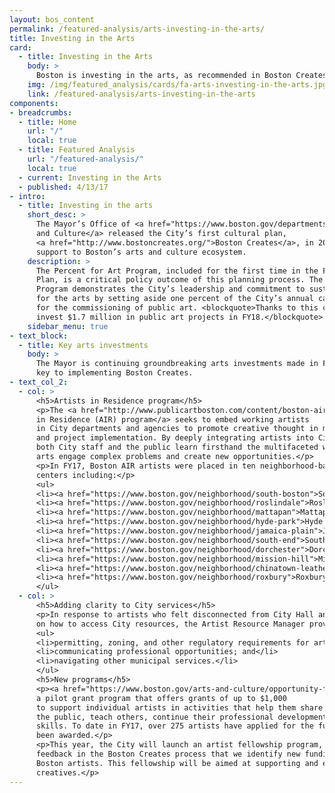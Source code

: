 ```yaml
---
layout: bos_content
permalink: /featured-analysis/arts-investing-in-the-arts/
title: Investing in the Arts
card:
  - title: Investing in the Arts
    body: >
      Boston is investing in the arts, as recommended in Boston Creates.
    img: /img/featured_analysis/cards/fa-arts-investing-in-the-arts.jpg
    link: /featured-analysis/arts-investing-in-the-arts
components:
- breadcrumbs:
  - title: Home
    url: "/"
    local: true
  - title: Featured Analysis
    url: "/featured-analysis/"
    local: true
  - current: Investing in the Arts
  - published: 4/13/17
- intro:
  - title: Investing in the arts
    short_desc: >
      The Mayor’s Office of <a href="https://www.boston.gov/departments/arts-and-culture">Arts 
      and Culture</a> released the City’s first cultural plan, 
      <a href="http://www.bostoncreates.org/">Boston Creates</a>, in 2016, calling for increased 
      support to Boston’s arts and culture ecosystem.
    description: >
      The Percent for Art Program, included for the first time in the FY18-22 Capital 
      Plan, is a critical policy outcome of this planning process. The Percent for Art 
      Program demonstrates the City’s leadership and commitment to sustainable funding 
      for the arts by setting aside one percent of the City’s annual capital borrowing 
      for the commissioning of public art. <blockquote>Thanks to this commitment, the City will 
      invest $1.7 million in public art projects in FY18.</blockquote>
    sidebar_menu: true    
- text_block:
  - title: Key arts investments
    body: >
      The Mayor is continuing groundbreaking arts investments made in FY17 that are 
      key to implementing Boston Creates.
- text_col_2:
  - col: >
      <h5>Artists in Residence program</h5>
      <p>The <a href="http://www.publicartboston.com/content/boston-air">Boston Artists 
      in Residence (AIR) program</a> seeks to embed working artists 
      in City departments and agencies to promote creative thought in municipal problem-solving 
      and project implementation. By deeply integrating artists into City processes, 
      both City staff and the public learn firsthand the multifaceted ways in which the 
      arts engage complex problems and create new opportunities.</p>
      <p>In FY17, Boston AIR artists were placed in ten neighborhood-based community 
      centers including:</p>
      <ul>
      <li><a href="https://www.boston.gov/neighborhood/south-boston">South Boston</a>;</li>
      <li><a href="https://www.boston.gov/neighborhood/roslindale">Roslindale</a>;</li>
      <li><a href="https://www.boston.gov/neighborhood/mattapan">Mattapan</a>;</li>
      <li><a href="https://www.boston.gov/neighborhood/hyde-park">Hyde Park</a>;</li>
      <li><a href="https://www.boston.gov/neighborhood/jamaica-plain">Jamaica Plain</a>;</li>
      <li><a href="https://www.boston.gov/neighborhood/south-end">South End</a>;</li>
      <li><a href="https://www.boston.gov/neighborhood/dorchester">Dorchester</a>;</li>
      <li><a href="https://www.boston.gov/neighborhood/mission-hill">Mission Hill</a>;</li>
      <li><a href="https://www.boston.gov/neighborhood/chinatown-leather-district">Chinatown</a>; and</li>
      <li><a href="https://www.boston.gov/neighborhood/roxbury">Roxbury</a>.</li>
      </ul>
  - col: >
      <h5>Adding clarity to City services</h5>
      <p>In response to artists who felt disconnected from City Hall and sought clarity 
      on how to access City resources, the Artist Resource Manager provides staff support for:</p>
      <ul>
      <li>permitting, zoning, and other regulatory requirements for arts and culture uses;</li>
      <li>communicating professional opportunities; and</li>
      <li>navigating other municipal services.</li>
      </ul>
      <h5>New programs</h5>
      <p><a href="https://www.boston.gov/arts-and-culture/opportunity-fund">The Opportunity Fund</a> is 
      a pilot grant program that offers grants of up to $1,000 
      to support individual artists in activities that help them share their work with 
      the public, teach others, continue their professional development, and hone their 
      skills. To date in FY17, over 275 artists have applied for the fund, and 62 have 
      been awarded.</p>
      <p>This year, the City will launch an artist fellowship program, in response to 
      feedback in the Boston Creates process that we identify new funding streams for 
      Boston artists. This fellowship will be aimed at supporting and elevating Boston 
      creatives.</p>
---
```

